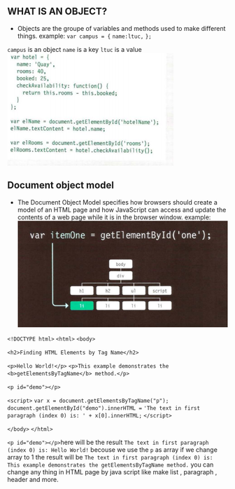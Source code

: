 ## WHAT IS AN OBJECT?
* Objects are the groupe of variables and methods used to make different things. 
example:
`var campus = {`
`name:ltuc,`
`};`

`campus` is an object 
`name` is a key
`ltuc` is a value
![](img/obj.PNG)

## Document object model
* The Document Object Model specifies how browsers should create a model of an HTML page and how JavaScript can access and update the contents of a web page while it is in the browser window.
example:
![](img/doc.PNG)

`<!DOCTYPE html>`
`<html>`
`<body>`

`<h2>Finding HTML Elements by Tag Name</h2>`

`<p>Hello World!</p>`
`<p>This example demonstrates the <b>getElementsByTagName</b> method.</p>`

`<p id="demo"></p>`

`<script>`
`var x = document.getElementsByTagName("p");`
`document.getElementById("demo").innerHTML =` 
`'The text in first paragraph (index 0) is: ' + x[0].innerHTML;`
`</script>`

`</body>`
`</html>`


`<p id="demo"></p>`here will be the result `The text in first paragraph (index 0) is: Hello World!`
becouse we use the `p` as array if we change array to 1 the result will be `The text in first paragraph (index 0) is: This example demonstrates the getElementsByTagName method.`
 you can change any thing in HTML page by java script like make list , paragraph , header and more. 
 
